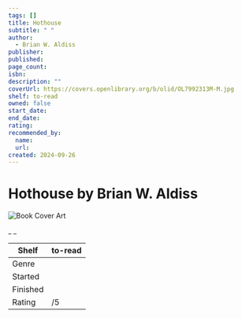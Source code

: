 ```yaml
---
tags: []
title: Hothouse
subtitle: " "
author:
  - Brian W. Aldiss
publisher:
published:
page_count:
isbn:
description: ""
coverUrl: https://covers.openlibrary.org/b/olid/OL7992313M-M.jpg
shelf: to-read
owned: false
start_date:
end_date:
rating:
recommended_by:
  name:
  url:
created: 2024-09-26
---
```


# Hothouse by Brian W. Aldiss

![Book Cover Art](https://covers.openlibrary.org/b/olid/OL7992313M-M.jpg)

_ _

| Shelf | to-read |
| --- | --- |
| Genre |  |
| Started |  |
| Finished |  |
| Rating | /5 |
